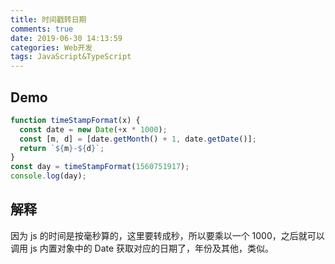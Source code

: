 ```yaml
---
title: 时间戳转日期
comments: true
date: 2019-06-30 14:13:59
categories: Web开发
tags: JavaScript&TypeScript
---
```


## Demo

```js
function timeStampFormat(x) {
  const date = new Date(+x * 1000);
  const [m, d] = [date.getMonth() + 1, date.getDate()];
  return `${m}-${d}`;
}
const day = timeStampFormat(1560751917);
console.log(day);
```

## 解释

因为 js 的时间是按毫秒算的，这里要转成秒，所以要乘以一个 1000，之后就可以调用 js 内置对象中的 Date 获取对应的日期了，年份及其他，类似。
